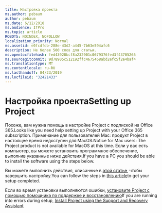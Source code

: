 ```yaml
---
title: Настройка проекта
ms.author: pebaum
author: pebaum
ms.date: 6/12/2018
ms.audience: ITPro
ms.topic: article
ROBOTS: NOINDEX, NOFOLLOW
localization_priority: Normal
ms.assetid: e0fcdfdb-288e-43d2-a445-7b63e594afc6
description: Не более 500 слов для статьи.
ms.openlocfilehash: fed43928bcf8a232901c0679376fed3f43705265
ms.sourcegitcommit: 9d78905c512192ffc4675468abd2efc5f2e4baf4
ms.translationtype: MT
ms.contentlocale: ru-RU
ms.lasthandoff: 04/23/2019
ms.locfileid: "32421433"
---
```

# <a name="setting-up-project"></a><span data-ttu-id="7d419-103">Настройка проекта</span><span class="sxs-lookup"><span data-stu-id="7d419-103">Setting up Project</span></span>

<span data-ttu-id="7d419-104">Похоже, вам нужна помощь в настройке Project с подпиской на Office 365.</span><span class="sxs-lookup"><span data-stu-id="7d419-104">Looks like you need help setting up Project with your Office 365 subscription.</span></span>
<span data-ttu-id="7d419-105">Примечание для пользователей Mac: продукт Project в настоящее время недоступен для MacOS.</span><span class="sxs-lookup"><span data-stu-id="7d419-105">Notice for Mac users: The Project product is not available for MacOS at this time.</span></span> <span data-ttu-id="7d419-106">Если у вас есть компьютер, вы можете установить программное обеспечение, выполнив указанные ниже действия.</span><span class="sxs-lookup"><span data-stu-id="7d419-106">If you have a PC you should be able to install the software using the steps below.</span></span>
  
<span data-ttu-id="7d419-107">Вы можете выполнить действия, описанные в [этой статье](https://support.office.com/article/7059249b-d9fe-4d61-ab96-5c5bf435f281.aspx), чтобы завершить настройку.</span><span class="sxs-lookup"><span data-stu-id="7d419-107">You can follow the steps in [this article](https://support.office.com/article/7059249b-d9fe-4d61-ab96-5c5bf435f281.aspx)to get your setup completed.</span></span>
  
<span data-ttu-id="7d419-108">Если во время установки выполняются ошибки, [установите Project с помощью помощника по поддержке и восстановлению](https://aka.ms/SaRA-ProjectSetupScenario)</span><span class="sxs-lookup"><span data-stu-id="7d419-108">If you are running into errors during setup, [Install Project using the Support and Recovery Assistant](https://aka.ms/SaRA-ProjectSetupScenario)</span></span>
